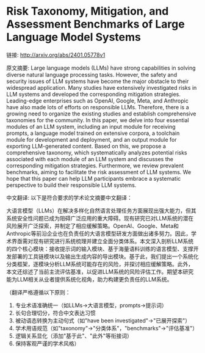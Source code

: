 # Risk Taxonomy, Mitigation, and Assessment Benchmarks of Large Language Model Systems

链接: http://arxiv.org/abs/2401.05778v1

原文摘要:
Large language models (LLMs) have strong capabilities in solving diverse
natural language processing tasks. However, the safety and security issues of
LLM systems have become the major obstacle to their widespread application.
Many studies have extensively investigated risks in LLM systems and developed
the corresponding mitigation strategies. Leading-edge enterprises such as
OpenAI, Google, Meta, and Anthropic have also made lots of efforts on
responsible LLMs. Therefore, there is a growing need to organize the existing
studies and establish comprehensive taxonomies for the community. In this
paper, we delve into four essential modules of an LLM system, including an
input module for receiving prompts, a language model trained on extensive
corpora, a toolchain module for development and deployment, and an output
module for exporting LLM-generated content. Based on this, we propose a
comprehensive taxonomy, which systematically analyzes potential risks
associated with each module of an LLM system and discusses the corresponding
mitigation strategies. Furthermore, we review prevalent benchmarks, aiming to
facilitate the risk assessment of LLM systems. We hope that this paper can help
LLM participants embrace a systematic perspective to build their responsible
LLM systems.

中文翻译:
以下是符合要求的学术论文摘要中文翻译：

大语言模型（LLMs）在解决多样化自然语言处理任务方面展现出强大能力，但其系统安全性问题已成为阻碍广泛应用的重大障碍。现有研究已对LLM系统的潜在风险展开广泛探索，并制定了相应缓解策略。OpenAI、Google、Meta和Anthropic等前沿企业也在负责任的大语言模型研发方面做出诸多努力。因此，学术界亟需对现有研究进行系统梳理并建立全面分类体系。本文深入剖析LLM系统的四个核心模块：接收提示词的输入模块、基于海量语料训练的语言模型、支撑开发部署的工具链模块以及输出生成内容的导出模块。基于此，我们提出一个系统化分类框架，逐模块分析LLM系统可能存在的风险，并探讨相应缓解策略。此外，本文还综述了当前主流评估基准，以促进LLM系统的风险评估工作。期望本研究能为LLM相关从业者提供系统化视角，助力构建更负责任的LLM系统。

（翻译严格遵循以下原则：
1. 专业术语准确统一（如LLMs→大语言模型，prompts→提示词）
2. 长句合理切分，符合中文表达习惯
3. 被动语态转换为主动句式（如"have been investigated"→"已展开探索"）
4. 学术用语规范（如"taxonomy"→"分类体系"，"benchmarks"→"评估基准"）
5. 逻辑关系显化（添加"基于此"、"此外"等衔接词）
6. 保持客观严谨的学术风格）
